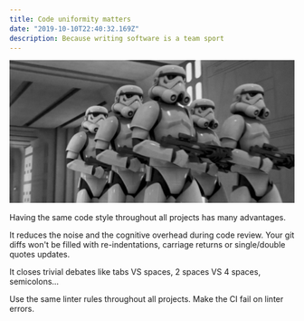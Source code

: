 ```yaml
---
title: Code uniformity matters
date: "2019-10-10T22:40:32.169Z"
description: Because writing software is a team sport
---
```


![](./stormtroopers.jpg)

Having the same code style throughout all projects has many advantages.

It reduces the noise and the cognitive overhead during code review. Your git diffs won't be filled with re-indentations, carriage returns or single/double quotes updates.

It closes trivial debates like tabs VS spaces, 2 spaces VS 4 spaces, semicolons...

Use the same linter rules throughout all projects. Make the CI fail on linter errors.
